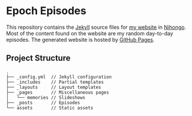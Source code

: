 # Epoch Episodes

This repository contains the [Jekyll](https://jekyllrb.com) source files
for [my website](https://ep.torumk.com/) in [Nihongo](https://en.wikipedia.org/wiki/Japanese_language).
Most of the content found on the website are my random day-to-day episodes.
The generated website is hosted by [GitHub Pages](https://pages.github.com).

## Project Structure

```
.
├── _config.yml  // Jekyll configuration
├── _includes    // Partial templates
├── _layouts     // Layout templates
├── _pages       // Miscellaneous pages
│   └── memories // Slideshows
├── _posts       // Episodes
└── assets       // Static assets
```
